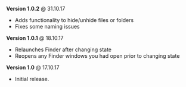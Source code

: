 **Version 1.0.2** @ 31.10.17

- Adds functionality to hide/unhide files or folders
- Fixes some naming issues

**Version 1.0.1** @ 18.10.17

- Relaunches Finder after changing state
- Reopens any Finder windows you had open prior to changing state

**Version 1.0** @ 17.10.17

- Initial release.
